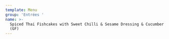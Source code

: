 ```yaml
---
template: Menu
group: 'Entrées '
name: >-
  Spiced Thai Fishcakes with Sweet Chilli & Sesame Dressing & Cucumber Salad
  (GF)
---
```

